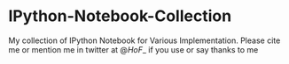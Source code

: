 # IPython-Notebook-Collection
My collection of IPython Notebook for Various Implementation. Please cite me or mention me in twitter at @_HoF__ if you use or say thanks to me
